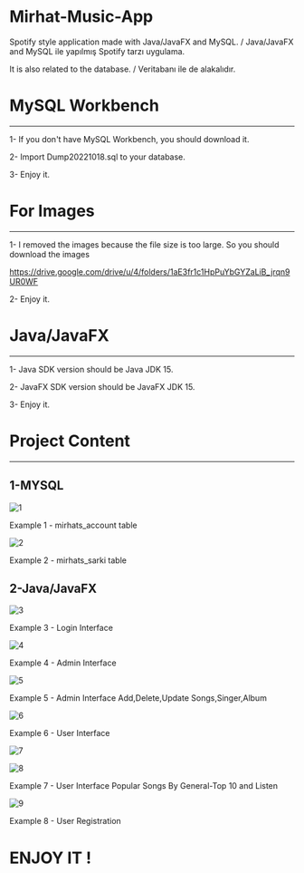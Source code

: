 # Mirhat-Music-App
Spotify style application made with Java/JavaFX and MySQL. / Java/JavaFX and MySQL ile yapılmış Spotify tarzı uygulama.

It is also related to the database. / Veritabanı ile de alakalıdır.

# MySQL Workbench
----------------------
1- If you don't have MySQL Workbench, you should download it.

2- Import Dump20221018.sql to your database.

3- Enjoy it.

# For Images
----------------------
1- I removed the images because the file size is too large. So you should download the images

https://drive.google.com/drive/u/4/folders/1aE3fr1c1HpPuYbGYZaLiB_jrqn9UR0WF

2- Enjoy it.

# Java/JavaFX
----------------------
1- Java SDK version should be Java JDK 15.

2- JavaFX SDK version should be JavaFX JDK 15.

3- Enjoy it.

# Project Content
----------------------
1-MYSQL
----------------------

![1](https://user-images.githubusercontent.com/49499843/196379604-eb10a38c-5aa5-42b0-ad42-949075d2e14c.png)

Example 1 - mirhats_account table

![2](https://user-images.githubusercontent.com/49499843/196380168-ce8c73a0-c30c-4c30-89a5-bb51ab0b8f42.png)

Example 2 - mirhats_sarki table

2-Java/JavaFX 
----------------------

![3](https://user-images.githubusercontent.com/49499843/196380858-4a7560d5-6625-4e1c-8e0b-e95606b81d43.png)

Example 3 - Login Interface

![4](https://user-images.githubusercontent.com/49499843/196381361-05ebad19-e9e8-44b8-ae19-22441c73c87e.png)

Example 4 - Admin Interface

![5](https://user-images.githubusercontent.com/49499843/196381602-0048ca56-b6b2-42b3-a033-f05664f59b6a.png)

Example 5 - Admin Interface Add,Delete,Update Songs,Singer,Album

![6](https://user-images.githubusercontent.com/49499843/196381935-242abc10-a4b8-408d-b586-6170fdb3d9e7.png)

Example 6 - User Interface

![7](https://user-images.githubusercontent.com/49499843/196382192-060f63c2-6ac8-45d0-9fc1-a0d590afe0e1.png)

![8](https://user-images.githubusercontent.com/49499843/196382462-88b96840-50f8-443c-a7bd-0be18d87fcee.png)

Example 7 - User Interface Popular Songs By General-Top 10 and Listen

![9](https://user-images.githubusercontent.com/49499843/196382810-42e2c3ce-46e2-433b-b1d9-596636a74958.png)

Example 8 - User Registration

# ENJOY IT !




